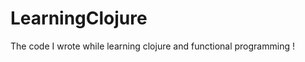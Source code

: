 LearningClojure
===============

The code I wrote while learning clojure and functional programming !

